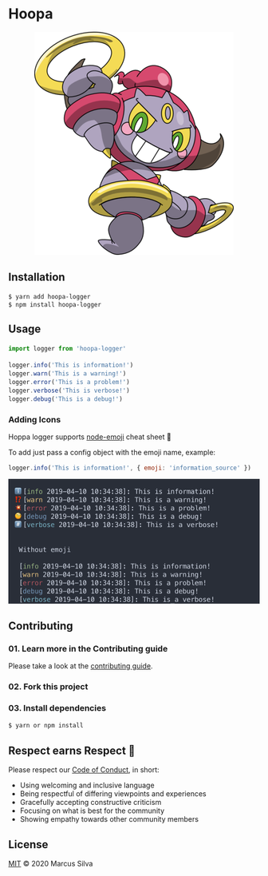 # Hoopa

<p align="center">
  <img width="400" height="auto" src=".github/hoopa.png"/>
</p>

## Installation

```shell
$ yarn add hoopa-logger
$ npm install hoopa-logger
```

## Usage

```javascript
import logger from 'hoopa-logger'

logger.info('This is information!')
logger.warn('This is a warning!')
logger.error('This is a problem!')
logger.verbose('This is verbose!')
logger.debug('This is a debug!')
```

### Adding Icons

Hoppa logger supports [node-emoji](https://www.webfx.com/tools/emoji-cheat-sheet/) cheat sheet :rocket:

To add just pass a config object with the emoji name, example:

```javascript
logger.info('This is information!', { emoji: 'information_source' })
```

![example](.github/hoopa-logger-example-emoji.png)

## Contributing

### 01. Learn more in the Contributing guide

Please take a look at the [contributing guide](.github/contributing.md).

### 02. Fork this project

### 03. Install dependencies

```sh
$ yarn or npm install
```

## Respect earns Respect 👏

Please respect our [Code of Conduct](.github/code-of-conduct.md), in short:

- Using welcoming and inclusive language
- Being respectful of differing viewpoints and experiences
- Gracefully accepting constructive criticism
- Focusing on what is best for the community
- Showing empathy towards other community members

## License

[MIT](license) © 2020 Marcus Silva
